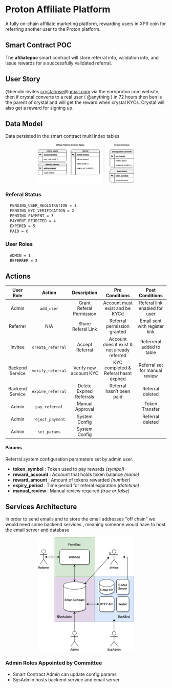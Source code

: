 # Proton Affiliate Platform

A fully on-chain affiliate marketing platform, rewarding users in XPR coin for referring another user to the Proton platform.

## Smart Contract POC

The **afiliatepoc** smart contract will store referral info, validation info, and issue rewards for a successfully validated referral.

## User Story

@benobi invites crystalrose@gmail.com via the earnproton.com website, then if crystal converts to a real user ( @anything ) in 72 hours then ben is the parent of crystal and will get the reward when crystal KYCs. Crystal will also get a reward for signing up.

## Data Model

Data persisted in the smart contract multi index tables

<p align="center">
		<img src="/docs/img/data-model.png" width="300">
</p>

### Referal Status

```
  PENDING_USER_REGISTRATION = 1
  PENDING_KYC_VERIFICATION = 2
  PENDING_PAYMENT = 3
  PAYMENT_REJECTED = 4
  EXPIRED = 5
  PAID = 6
```

### User Roles

```
  ADMIN = 1
  REFERRER = 2
```

## Actions

|    User Role    |      Action       |       Description        |               Pre Conditions                |        Post Conditions         |
| :-------------: | :---------------: | :----------------------: | :-----------------------------------------: | :----------------------------: |
|      Admin      |    `add_user`     | Grant Referal Permission |       Account must exist and be KYCd        | Referal link enabled for user  |
|    Referrer     |        N/A        |    Share Referal Link    |         Referral permission granted         | Email sent with register link  |
|     Invitee     | `create_referral` |     Accept Referral      | Account doesnt exist & not already referred |   Referreral added to table    |
| Backend Service | `verify_referral` |  Verify new account KYC  |    KYC completed & Referal hasnt expired    | Referral set for manual review |
| Backend Service | `expire_referral` | Delete Expired Referrals |          Referral hasn’t been paid          |        Referral deleted        |
|      Admin      |  `pay_referral`   |     Manual Approval      |                                             |         Token Transfer         |
|      Admin      | `reject_payment`  |      System Config       |                                             |        Referral deleted        |
|      Admin      |   `set_params`    |      System Config       |                                             |                                |

#### Params

Referral system configuration parameters set by admin user.

- **token_symbol** : Token used to pay rewards _(symbol)_
- **reward_account** : Account that holds token balance _(name)_
- **reward_amount** : Amount of tokens rewarded _(number)_
- **expiry_period** : Time period for referal expiration _(datetime)_
- **manual_review** : Manual review required _(true or false)_

## Services Architecture

In order to send emails and to store the email addresses "off chain" we would need some backend services , meaning someone would have to host the email server and database

<p align="center">
		<img src="/docs/img/services.png" width="300">
</p>

### Admin Roles Appointed by Committee

- Smart Contract Admin can update config params
- SysAdmin hosts backend service and email server
